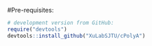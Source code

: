 #Pre-requisites:
```r
# development version from GitHub:
require("devtools")
devtools::install_github("XuLabSJTU/cPolyA")

